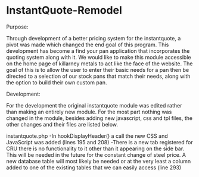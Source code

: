 # InstantQuote-Remodel
Purpose:

Through development of a better pricing system for the instantquote, a pivot was made which changed the end goal of this program. This development has become a find your pan application that incorporates the quoting system along with it. We would like to make this module accessible on the home page of killarney metals to act like the face of the website. The goal of this is to allow the user to enter their basic needs for a pan then be directed to a selection of our stock pans that match their needs, along with the option to build their own custom pan.

Development:

For the development the original instantquote module was edited rather than making an entirely new module. For the most part nothing was changed in the module, besides adding new javascript, css and tpl files, the other changes and their files are listed below.

instantquote.php
-In hookDisplayHeader() a call the new CSS and JavaScript was added (lines 195 and 208)
-There is a new tab registered for CRU there is no functionality to it other than it appearing on the side bar. This will be needed in the future for the constant change of steel price. A new database table will most likely be needed or at the very least a column added to one of the existing tables that we can easily access (line 293)
